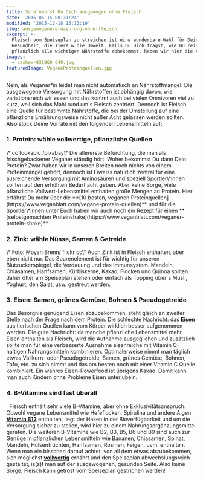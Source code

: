 ```yaml
---
title: So ernährst Du Dich ausgewogen ohne Fleisch
date: '2015-06-15 08:31:24'
modified: '2015-12-18 15:13:19'
slug: ausgewogene-ernaehrung-ohne-fleisch
excerpt: >-
  Fleisch vom Speiseplan zu streichen ist eine wunderbare Wahl für Deine
  Gesundheit, die Tiere & die Umwelt. Falls Du Dich fragst, wie Du rein
  pflanzlich alle wichtigen Nährstoffe abbekommst, haben wir hier die Antwort!
images:
  - cashew-931960_640.jpg
featuredImage: VeganeProteinquellen.jpg
---
```


Nein, als Veganer\*in leidet man nicht automatisch an Nährstoffmangel. Die ausgewogene Versorgung mit Nährstoffen ist abhängig davon, wie variationsreich wir essen und das kommt auch bei vielen Omnivoren viel zu kurz, weil sich das Mahl rund um´s Fleisch zentriert. Dennoch ist Fleisch eine Quelle für bestimmte Nährstoffe, die bei der Umstellung auf eine pflanzliche Ernährungsweise nicht außer Acht gelassen werden sollten. Also stock Deine Vorräte mit den folgenden Lebensmitteln auf:

### 1\. Protein: wähle vollwertige, pflanzliche Quellen

<!-- Image removed (no copyright): cashew-931960_640-640x428.jpg --> \* cc tookapic /pixabay\* Die allererste Befürchtung, die man als frischgebackener Veganer ständig hört: Woher bekommst Du dann Dein Protein? Zwar haben wir in unseren Breiten noch nichts von einem Proteinmangel gehört, dennoch ist Eiweiss natürlich zentral für eine ausreichende Versorgung mit Aminosäuren und speziell Sportler\*innen sollten auf den erhöhten Bedarf acht geben. Aber keine Sorge, viele pflanzliche Vollwert-Lebensmittel enthalten große Mengen an Protein. Hier erfährst Du mehr über die **[10 besten, veganen Proteinquellen](https://www.veganblatt.com/vegane-protein-quellen)** und für die Sportler\*innen unter Euch haben wir auch noch ein Rezept für einen **[selbstgemachten Proteinshake](https://www.veganblatt.com/veganer-protein-shake)**.

### 2\. Zink: wähle Nüsse, Samen & Getreide

<!-- Image removed (no copyright): Walnüsse-in-Schale-cc-Moyan-Brenn.jpg --> \* Foto: Moyan Brenn/ flickr cc\* Auch Zink ist in Fleisch enthalten, aber eben nicht nur. Das Spurenelement ist für wichtig für unseren Blutzuckerspiegel, die Verdauung und das Immunsystem. Mandeln, Chiasamen, Hanfsamen, Kürbiskerne, Kakao, Flocken und Quinoa sollten daher öfter am Speiseplan stehen oder einfach als Topping über´s Müsli, Yoghurt, den Salat, usw. gestreut werden.

### 3\. Eisen: Samen, grünes Gemüse, Bohnen & Pseudogetreide

[<!-- Image removed (no copyright): grünkohl-salat.jpeg -->](https://www.veganblatt.com/i/grünkohl-salat.jpeg) Das Besorgnis genügend Eisen abzubekommen, steht gleich an zweiter Stelle nach der Frage nach dem Protein. Die schlechte Nachricht: das **[Eisen](https://www.veganblatt.com/eisen)** aus tierischen Quellen kann vom Körper wirklich besser aufgenommen werden. Die gute Nachricht: da manche pflanzliche Lebensmittel mehr Eisen enthalten als Fleisch, wird die Aufnahme ausgeglichen und zusätzlich sollte man für eine verbesserte Ausnahme eisenreiche mit Vitamin C-haltigen Nahrungsmitteln kombinieren. Optimalerweise nimmt man täglich etwas Vollkorn- oder Pseudogetreide, Samen, grünes Gemüse, Bohnen, Tofu, etc. zu sich nimmt und das am besten noch mit einer Vitamin C Quelle kombiniert. Ein wahres Eisen-Powerfood ist übrigens Kakao. Damit kann man auch Kindern ohne Probleme Eisen unterjubeln.

### 4\. B-Vitamine sind fast überall

  [<!-- Image removed (no copyright): feigen-dessert.jpg -->](https://www.veganblatt.com/i/feigen-dessert.jpg) Fleisch enthält sehr viele B-Vitamine, aber ohne Exklusivitätsanspruch. Obwohl vegane Lebensmittel wie Hefeflocken, Spirulina und andere Algen **[Vitamin B12](https://www.veganblatt.com/vitamin-b12)** enthalten, liegt der Haken in der Bioverfügbarkeit und um die Versorgung sicher zu stellen, wird hier zu einem Nahrungsergänzungsmittel geraten. Die weiteren B-Vitamine wie B2, B3, B5, B6 und B9 sind auch zur Genüge in pflanzlichen Lebensmitteln wie Bananen, Chiasamen, Spinat, Mandeln, Hülsenfrüchten, Hanfsamen, Rosinen, Feigen, uvm. enthalten. Wenn man ein bisschen darauf achtet, von all dem etwas abzubekommen, sich möglichst **[vollwertig](https://www.veganblatt.com/5-tipps-fettarme-ausgewogene-vegane-ernaehrung)** ernährt und den Speiseplan abwechslungsreich gestaltet, is(s)t man auf der ausgewogenen, gesunden Seite. Also keine Sorge, Fleisch kann getrost vom Speiseplan gestrichen werden!
